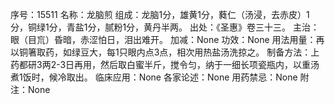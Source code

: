序号：15511
名称：龙脑煎
组成：龙脑1分，雄黄1分，蕤仁（汤浸，去赤皮）1分，铜绿1分，青盐1分，腻粉1分，黄丹半两。
出处：《圣惠》卷三十三。
主治：眼（目巟）昏暗，赤涩怕日，泪出难开。
加减：None
功效：None
用法用量：再以铜箸取药，如绿豆大，每1只眼内点3点，相次用热盐汤洗掠之。
制备方法：上药都研3两2-3日再用，然后取白蜜半斤，搅令匀，纳于一细长项瓷瓶内，以重汤煮1饭时，候冷取出。
临床应用：None
各家论述：None
用药禁忌：None
附注：None
